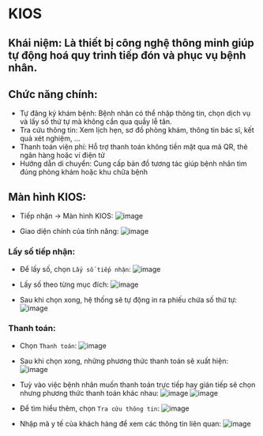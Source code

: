 # KIOS 
## Khái niệm: Là thiết bị công nghệ thông minh giúp tự động hoá quy trình tiếp đón và phục vụ bệnh nhân.
## Chức năng chính:
- Tự đăng ký khám bệnh: Bệnh nhân có thể nhập thông tin, chọn dịch vụ và lấy số thứ tự mà không cần qua quầy lễ tân.
- Tra cứu thông tin: Xem lịch hẹn, sơ đồ phòng khám, thông tin bác sĩ, kết quả xét nghiệm, ...
- Thanh toán viện phí: Hỗ trợ thanh toán không tiền mặt qua mã QR, thẻ ngân hàng hoặc ví điện tử
- Hướng dẫn di chuyển: Cung cấp bản đồ tương tác giúp bệnh nhân tìm đúng phòng khám hoặc khu chữa bệnh

## Màn hình KIOS:
- Tiếp nhận -> Màn hình KIOS:
![image](https://github.com/user-attachments/assets/a9e612fd-e7f8-4867-ba72-912d28b0aa8c)

- Giao diện chính của tính năng:
![image](https://github.com/user-attachments/assets/fad62019-e9bf-4b71-b70c-9e91eee514e4)

### Lấy số tiếp nhận:
- Để lấy số, chọn `Lấy số tiếp nhận`:
![image](https://github.com/user-attachments/assets/a18dad61-53a5-483e-8fca-180131e2c02c)

- Lấy số theo từng mục đích:
![image](https://github.com/user-attachments/assets/b3331a4e-3c4d-4f87-832f-7151c4593d86)

- Sau khi chọn xong, hệ thống sẽ tự động in ra phiếu chứa số thứ tự:
![image](https://github.com/user-attachments/assets/0ff454d4-3aa9-43bc-8700-fb2b30f5540b)

### Thanh toán:
- Chọn `Thanh toán`:
![image](https://github.com/user-attachments/assets/645098b0-db34-4b58-90fb-16387310a44d)

- Sau khi chọn xong, những phương thức thanh toán sẽ xuất hiện:
![image](https://github.com/user-attachments/assets/d7ccde72-1468-485b-a6dd-8b85fba79de4)

- Tuỳ vào việc bệnh nhân muốn thanh toán trực tiếp hay gián tiếp sẽ chọn nhưng phương thức thanh toán khác nhau:
![image](https://github.com/user-attachments/assets/9cb661f9-0be7-4fea-9335-290110789414)
![image](https://github.com/user-attachments/assets/1a5280ef-5228-40a3-a9d4-f52d8d691c6c)

- Để tìm hiểu thêm, chọn `Tra cứu thông tin`:
![image](https://github.com/user-attachments/assets/c5664c72-a4c3-4c58-98c5-a63f0a75bb40)

- Nhập mã y tế của khách hàng để xem các thông tin liên quan:
![image](https://github.com/user-attachments/assets/8f9b85da-51ba-4a10-8c15-05aba5d19b31)

